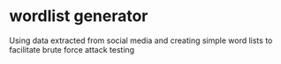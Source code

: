 # wordlist generator
Using data extracted from social media and creating simple word lists to facilitate brute force attack testing
